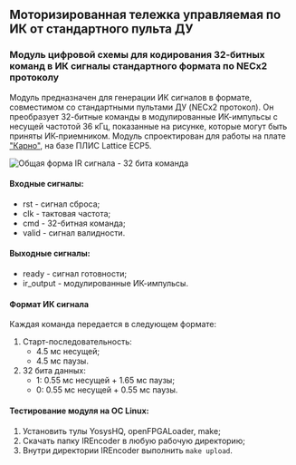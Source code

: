 ## Моторизированная тележка управляемая по ИК от стандартного пульта ДУ 
### Модуль цифровой схемы для кодирования 32-битных команд в ИК сигналы стандартного формата по NECx2 протоколу
Модуль предназначен для генерации ИК сигналов в формате, совместимом со стандартными пультами ДУ (NECx2 протокол). Он преобразует 32-битные команды в модулированные ИК-импульсы с несущей частотой 36 кГц, показанные на рисунке, которые могут быть приняты ИК-приемником.
Модуль спроектирован для работы на плате ["Карно"](https://github.com/Fabmicro-LLC/Karnix_ASB-254), на базе ПЛИС Lattice ECP5.

![Общая форма IR сигнала - 32 бита команда](https://github.com/user-attachments/assets/f6c0f133-2d66-46fb-931a-a5c632fb35ed)

#### Входные сигналы:
* rst - сигнал сброса;
* clk - тактовая частота;
* cmd - 32-битная команда;
* valid - сигнал валидности.

#### Выходные сигналы:
* ready - сигнал готовности;
* ir_output - модулированные ИК-импульсы.

#### Формат ИК сигнала
Каждая команда передается в следующем формате:
1. Старт-последовательность:
   * 4.5 мс несущей;
   * 4.5 мс паузы.
2. 32 бита данных:
   * 1: 0.55 мс несущей + 1.65 мс паузы;
   * 0: 0.55 мс несущей + 0.55 мс паузы.

#### Тестирование модуля на ОС Linux:
1. Установить тулы YosysHQ, openFPGALoader, make;
2. Скачать папку IREncoder в любую рабочую директорию;
3. Внутри директории IREncoder выполнить `make upload`.
